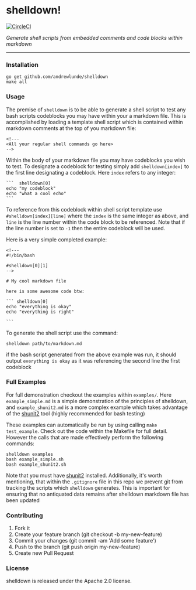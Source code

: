 # shelldown!

[![CircleCI](https://circleci.com/gh/rigelrozanski/shelldown.svg?style=svg)](https://circleci.com/gh/rigelrozanski/shelldown)

_Generate shell scripts from embedded comments and code blocks within markdown_

---


### Installation
```
go get github.com/andrewlunde/shelldown
make all
```

### Usage

The premise of `shelldown` is to be able to generate a shell script
to test any bash scripts codeblocks you may have within your a markdown file. 
This is accomplished by loading a template shell script which is contained within
markdown comments at the top of you markdown file:

```
<!---
<All your regular shell commands go here>
-->
```

Within the body of your markdown file you may have codeblocks you wish to test.
To designate a codeblock for testing simply add `shelldown[index]` to the first line
designating a codeblock. Here `index` refers to any integer:

``````  
```  shelldown[0]
echo "my codeblock"
echo "what a cool echo"
```
``````

To reference from this codeblock within shell script template use
`#shelldown[index][line]` where the `index` is the same integer as above, and
`line` is the line number within the code block to be referenced. Note that if 
the line number is set to `-1` then the entire codeblock will be used.

Here is a very simple completed example:

``````
<!---
#!/bin/bash

#shelldown[0][1]
-->

# My cool markdown file

here is some awesome code btw:

``` shelldown[0]
echo "everything is okay"
echo "everything is right"

```
``````

To generate the shell script use the command:

```
shelldown path/to/markdown.md
```

if the bash script generated from the above example was run, it should output
`everything is okay` as it was referencing the second line the first codeblock


### Full Examples

For full demonstration checkout the examples within `examples/`.  Here
`example_simple.md` is a simple demonstration of the principles of shelldown,
and `example_shunit2.md` is a more complex example which takes advantage of the
[shunit2](https://github.com/kward/shunit2) tool (highly recommended for bash
testing)

These examples can automatically be run by using calling `make test_example`. 
Check out the code within the Makefile for full detail. However the calls that 
are made effectively perform the following commands:

```
shelldown examples
bash example_simple.sh
bash example_shunit2.sh
```

Note that you must have [shunit2](https://github.com/kward/shunit2) installed.
Additionally, it's worth mentioning, that within the `.gitignore` file in this 
repo we prevent git from tracking the scripts which `shelldown` generates. 
This is important for ensuring that no antiquated data remains after shelldown 
markdown file has been updated  
 
### Contributing

1. Fork it
2. Create your feature branch (git checkout -b my-new-feature)
3. Commit your changes (git commit -am 'Add some feature')
4. Push to the branch (git push origin my-new-feature)
5. Create new Pull Request

### License

shelldown is released under the Apache 2.0 license.
